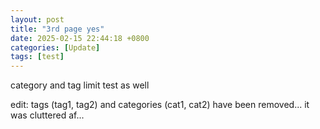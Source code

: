 ```yaml
---
layout: post
title: "3rd page yes"
date: 2025-02-15 22:44:18 +0800
categories: [Update]
tags: [test]
---
```


category and tag limit test as well

edit: tags (tag1, tag2) and categories (cat1, cat2) have been removed... it was cluttered af...